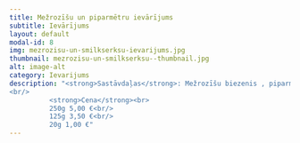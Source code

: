 ```yaml
---
title: Mežrozīšu un piparmētru ievārījums
subtitle: Ievārījums
layout: default
modal-id: 8
img: mezrozisu-un-smilkserksu-ievarijums.jpg
thumbnail: mezrozisu-un-smilkserksu--thumbnail.jpg
alt: image-alt
category: Ievarijums
description: "<strong>Sastāvdaļas</strong>: Mežrozīšu biezenis , piparmētras, cukurs, laima sula, laima miziņas.<br/>
<br/>
          <strong>Cena</strong><br>
          250g 5,00 €<br/>
          125g 3,50 €<br/>
          20g 1,00 €"
---
```

